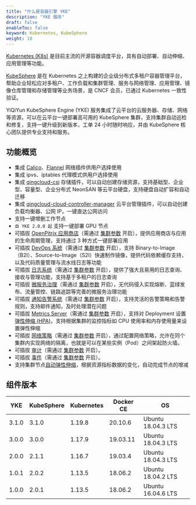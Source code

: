 ```yaml
---
title: "什么是容器引擎 YKE"
description: "YKE 服务"
draft: false
enableToc: false
keyword: Kubernetes, KubeSphere
weight: 10
---
```


[Kubernetes (K8s)](https://kubernetes.io/) 是目前主流的开源容器调度平台，具有自动部署、自动伸缩、应用管理等功能。

[KubeSphere](https://kubesphere.io/) 是在 Kubernetes 之上构建的企业级分布式多租户容器管理平台，帮助企业轻松应对多租户、工作负载和集群管理、服务与网络管理、应用管理、镜像仓库管理和存储管理等业务场景，是 CNCF 会员，已通过 Kubernetes 一致性验证。

YiQiYun KubeSphere Engine (YKE) 服务集成了云平台的云服务器、存储、网络等资源，可以在云平台一键部署高可用的 KubeSphere 集群，支持集群自动巡检和修复，支持一键升级到新版本，工单 24 小时随时响应，并由 KubeSphere 核心团队提供专业支持和服务。

## 功能概览

- 集成 [Calico](https://www.projectcalico.org/)、[Flannel](https://github.com/coreos/flannel) 网络插件供用户选择使用
- 集成 ipvs、iptables 代理模式供用户选择使用
- 集成 [qingcloud-csi](https://github.com/yunify/qingcloud-csi) 存储插件，可以自动创建存储资源，支持基础型、企业型、容量型、企业分布式 NeonSAN 等云平台硬盘，支持硬盘自动扩容和自动迁移
- 集成 [qingcloud-cloud-controller-manager](https://github.com/yunify/qingcloud-cloud-controller-manager) 云平台管理插件，可以自动创建负载均衡器、公网 IP，一键直达公网访问
- 支持一键增删工作节点
- `自 YKE 2.0.0 起` 支持一键部署 GPU 节点
- 可插拔 [OpenPitrix 应用商店](https://kubesphere.com.cn/en/docs/pluggable-components/app-store/)（需通过 [集群参数](/container/qke/admin/main/#服务环境参数设置) 开启），提供应用商店与应用的生命周期管理，支持通过 3 种方式一键部署应用
- 可插拔 [DevOps 系统](https://kubesphere.com.cn/en/docs/pluggable-components/devops/)（需通过 [集群参数](/container/qke/admin/main/#服务环境参数设置) 开启），支持 Binary-to-Image（B2I）、Source-to-Image（S2I）快速制作镜像，提供代码依赖缓存支持，以及代码质量管理与流水线日志等功能
- 可插拔 [日志系统](https://kubesphere.com.cn/en/docs/pluggable-components/logging/)（需通过 [集群参数](/container/qke/admin/main/#服务环境参数设置) 开启），提供了强大且易用的日志查询、接收与管理功能，支持基于多租户的日志查询
- 可插拔 [微服务治理](https://kubesphere.com.cn/en/docs/pluggable-components/service-mesh/)（需通过 [集群参数](/container/qke/admin/main/#服务环境参数设置) 开启），无代码侵入实现熔断、蓝绿发布、流量管控、链路追踪等完善的微服务治理功能
- 可插拔 [通知告警系统](https://kubesphere.com.cn/en/docs/pluggable-components/alerting-notification/)（需通过 [集群参数](/container/qke/admin/main/#服务环境参数设置) 开启），支持灵活的告警策略和告警规则，支持邮件通知，及时处理潜在问题
- 可插拔 [Metrics Server]()（需通过 [集群参数](/container/qke/admin/main/#服务环境参数设置) 开启），支持对 Deployment 设置 [弹性伸缩 (HPA)](https://kubernetes.io/docs/tasks/run-application/horizontal-pod-autoscale-walkthrough/)，支持根据集群的监控指标如 CPU 使用率和内存使用量来设置弹性伸缩
- 可插拔 [网络策略](https://kubesphere.com.cn/en/docs/pluggable-components/network-policy/)（需通过 [集群参数](/container/qke/admin/main/#服务环境参数设置) 开启），通过配置网络策略，允许在同个集群内实现网络的隔离，也就是可以在某些实例（Pod）之间架起防火墙。
- 可插拔 [审计](https://kubesphere.com.cn/en/docs/pluggable-components/auditing-logs/)（需通过 [集群参数](/container/qke/admin/main/#服务环境参数设置) 开启）。
- 可插拔 [事件](https://kubesphere.com.cn/en/docs/pluggable-components/events/)（需通过 [集群参数](/container/qke/admin/main/#服务环境参数设置) 开启）。
- 支持集群节点[自动弹性伸缩](/operation/autoscaling/intro/intro/)，根据资源指标数据的变化，自动完成节点的增减

## 组件版本

| YKE   | KubeSphere | Kubernetes | Docker CE | OS                 |
| ----- | ---------- | ---------- | --------- | ------------------ |
| 3.1.0 | 3.1.0      | 1.19.8     | 20.10.6   | Ubuntu 18.04.3 LTS |
| 3.0.0 | 3.0.0      | 1.17.9     | 19.03.11  | Ubuntu 18.04.3 LTS |
| 2.0.0 | 2.1.1      | 1.16.7     | 19.03.4   | Ubuntu 18.04.3 LTS |
| 1.0.1 | 2.0.2      | 1.13.5     | 18.06.2   | Ubuntu 18.04.2 LTS |
| 1.0.0 | 2.0.1      | 1.13.5     | 18.06.2   | Ubuntu 16.04.6 LTS |

